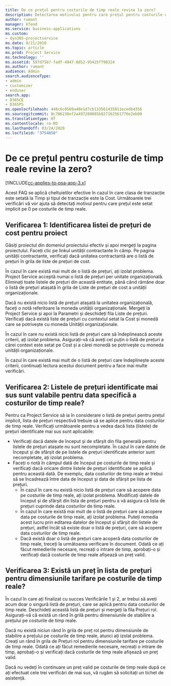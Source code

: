 ```yaml
---
title: De ce prețul pentru costurile de timp reale revine la zero?
description: Detectarea motivului pentru care prețul pentru costurile de timp reale revine la zero.
author: rumant
manager: kfend
ms.service: business-applications
ms.custom:
- dyn365-projectservice
ms.date: 8/21/2018
ms.topic: article
ms.prod: Project Service
ms.technology: ''
ms.assetid: 597d75b7-fadf-4947-8d52-95425ff90324
ms.author: rumant
audience: Admin
search.audienceType:
- admin
- customizer
- enduser
search.app:
- D365CE
- D365PS
ms.openlocfilehash: 448c6c0569a40e1d7cb133561435811ecedb4356
ms.sourcegitcommit: 8c786230ef2a497280885b827162561776e2eb00
ms.translationtype: HT
ms.contentlocale: ro-RO
ms.lasthandoff: 03/24/2020
ms.locfileid: "3754850"
---
```

# <a name="why-is-the-price-defaulting-to-zero-on-time-cost-actuals"></a>De ce prețul pentru costurile de timp reale revine la zero?

[!INCLUDE[cc-applies-to-psa-app-3.x](../includes/cc-applies-to-psa-app-3x.md)]

Acest FAQ se aplică cheltuielilor efective în cazul în care clasa de tranzacție este setată la Timp și tipul de tranzacție este la Cost. Următoarele trei verificări vă vor ajuta să detectați motivul pentru care prețul este setat implicit pe 0 pe costurile de timp reale.
 
## <a name="check-1-identify-the-cost-price-list-for-the-project"></a>Verificarea 1: Identificarea listei de prețuri de cost pentru proiect

Găsiți proiectul din domeniul proiectului efectiv și apoi mergeți la pagina proiectului. Faceți clic pe linkul unității contractante în câmp. Pe pagina unității contractante, verificați dacă unitatea contractantă are o listă de prețuri în grila de liste de prețuri de cost.

În cazul în care există mai mult de o listă de prețuri, ați izolat problema. Project Service acceptă numai o listă de prețuri per unitate organizațională. Eliminați toate listele de prețuri din această entitate, până când rămâne doar o listă de prețuri atașată în grila de Liste de prețuri de cost a unității organizaționale.

Dacă nu există nicio listă de prețuri atașată la unitatea organizațională, faceți o notă referitoare la moneda unității organizaționale. Mergeți la Project Service și apoi la Parametri și deschideți fila Liste de prețuri. Verificați dacă există liste de prețuri cu contextul setat la Cost și monedă care se potrivește cu moneda Unității organizaționale.
 
În cazul în care nu există nicio listă de prețuri care să îndeplinească aceste criterii, ați izolat problema. Asigurați-vă că aveți cel puțin o listă de prețuri a cărei context este setat pe Cost și a cărei monedă se potrivește cu moneda unității organizaționale.

În cazul în care există mai mult de o listă de prețuri care îndeplinește aceste criterii, continuați lectura acestui document pentru a face mai multe verificări.

## <a name="check-2-are-any-of-the-price-lists-identified-above-valid-for-the-specific-date-of-the-time-cost-actual"></a>Verificarea 2: Listele de prețuri identificate mai sus sunt valabile pentru data specifică a costurilor de timp reale?

Pentru ca Project Service să ia în considerare o listă de prețuri pentru prețul implicit, lista de prețuri respectivă trebuie să se aplice pentru data costurilor de timp reale. Verificați următoarele pentru a vedea dacă lista (listele) de prețuri identificate mai sus sunt aplicabile:

- Verificați dacă datele de început și de sfârșit din fila generală pentru listele de prețuri atașate nu sunt necompletate. În cazul în care datele de început și de sfârșit de pe listele de prețuri identificate anterior sunt necompletate, ați izolat problema. 
- Faceți o notă în câmpul dată de început pe costurile de timp reale și verificați dacă oricare dintre listele de prețuri identificate se aplică pentru această dată. De exemplu, data costurilor de timp reale ar trebui să se încadrează între data de început și data de sfârșit pe lista de prețuri. 
    - În cazul în care nu există nicio listă de prețuri care să acopere data pe costurile de timp reale, ați izolat problema. Modificați datele de început și de sfârșit din lista de prețuri pentru a vă asigura că lista de prețuri cuprinde data costurilor de timp reale. 
    - În cazul în care există mai mult de o listă de prețuri care să acopere data pe costurile de timp reale, ați izolat problema. Puteți remedia acest lucru prin editarea datelor de început și sfârșit din listele de prețuri, astfel încât să existe doar o listă de prețuri, care să acopere data costurilor de timp reale. 
    - Dacă există doar o listă de prețuri care acoperă data costurilor de timp reale, treceți la următoarea verificare în document.
Odată ce ați făcut remedierile necesare, recreați o intrare de timp, aprobați-o și verificați dacă costurile de timp reale afișează un preț valid.

## <a name="check-3-is-there-a-price-in-the-price-list-for-the-pricing-dimensions-on-the-time-cost-actual"></a>Verificarea 3: Există un preț în lista de prețuri pentru dimensiunile tarifare pe costurile de timp reale?

În cazul în care ați finalizat cu succes Verificările 1 și 2, ar trebui să aveți acum doar o singură listă de prețuri, care se aplică pentru data costurilor de timp reale. Deschideți această listă de prețuri și mergeți la fila Prețuri rol. Asigurați-vă că există un rând în grilă pentru dimensiunile de stabilire a prețului pe costurile de timp reale.

Dacă nu există niciun rând în grila de preț rol pentru dimensiunile de stabilire a prețului pe costurile de timp reale, atunci ați izolat problema. Creați un rând în grila de Prețuri rol pentru dimensiunile tarifare pe costurile de timp reale. Odată ce ați făcut remedierile necesare, recreați o intrare de timp, aprobați-o și verificați dacă costurile de timp reale afișează un preț valid.
 
Dacă nu vedeți în continuare un preț valid pe costurile de timp reale după ce ați efectuat cele trei verificări de mai sus, vă rugăm să solicitați un tichet de asistență.




